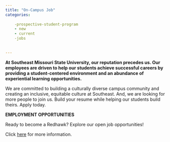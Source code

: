 ```yaml
---
title: "On-Campus Job"
categories:
   
    -prospective-student-program
    - new
    - current
    -jobs
    
    
---
```

**At Southeast Missouri State University, our reputation precedes us. Our employees are driven to help our students achieve successful careers by providing a student-centered environment and an abundance of experiential learning opportunities.**

We are committed to building a culturally diverse campus community and creating an inclusive, equitable culture at Southeast. And, we are looking for more people to join us. Build your resume while helping our students build theirs. Apply today.

**EMPLOYMENT OPPORTUNITIES**

Ready to become a Redhawk? Explore our open job opportunities!

Click [here](https://semo.edu/hr/employment.html) for more information.